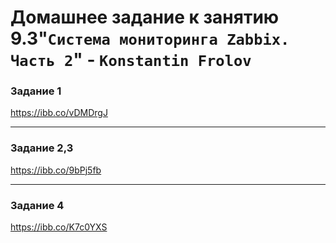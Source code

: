 # Домашнее задание к занятию 9.3"`Система мониторинга Zabbix. Часть 2`" - `Konstantin Frolov`




### Задание 1

https://ibb.co/vDMDrgJ

    
---
### Задание 2,3


https://ibb.co/9bPj5fb



---
### Задание 4


https://ibb.co/K7c0YXS


